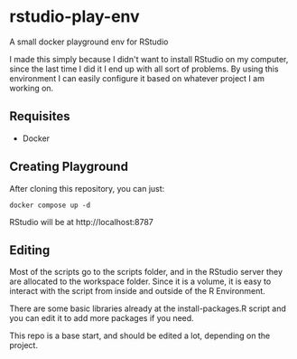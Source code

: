 # rstudio-play-env
A small docker playground env for RStudio

I made this simply because I didn't want to install RStudio on my computer, since the last time I did it I end up with all sort of problems. By using this environment I can easily configure it based on whatever project I am working on.

## Requisites

* Docker

## Creating Playground

After cloning this repository, you can just:

```docker compose up -d```

RStudio will be at http://localhost:8787

## Editing

Most of the scripts go to the scripts folder, and in the RStudio server they are allocated to the workspace folder. Since it is a volume, it is easy to interact with the script from inside and outside of the R Environment.

There are some basic libraries already at the install-packages.R script and you can edit it to add more packages if you need.

This repo is a base start, and should  be edited a lot, depending on the project.
